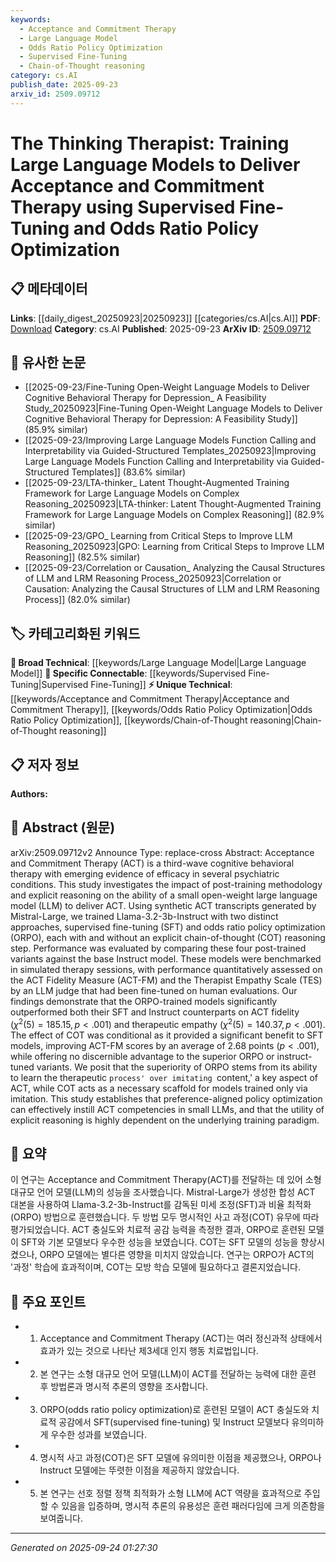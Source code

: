 ```yaml
---
keywords:
  - Acceptance and Commitment Therapy
  - Large Language Model
  - Odds Ratio Policy Optimization
  - Supervised Fine-Tuning
  - Chain-of-Thought reasoning
category: cs.AI
publish_date: 2025-09-23
arxiv_id: 2509.09712
---
```


<!-- KEYWORD_LINKING_METADATA:
{
  "processed_timestamp": "2025-09-24T01:27:30.197832",
  "vocabulary_version": "1.0",
  "selected_keywords": [
    "Acceptance and Commitment Therapy",
    "Large Language Model",
    "Odds Ratio Policy Optimization",
    "Supervised Fine-Tuning",
    "Chain-of-Thought reasoning"
  ],
  "rejected_keywords": [],
  "similarity_scores": {
    "Acceptance and Commitment Therapy": 0.85,
    "Large Language Model": 0.8,
    "Odds Ratio Policy Optimization": 0.78,
    "Supervised Fine-Tuning": 0.72,
    "Chain-of-Thought reasoning": 0.77
  },
  "extraction_method": "AI_prompt_based",
  "budget_applied": true,
  "candidates_json": {
    "candidates": [
      {
        "surface": "Acceptance and Commitment Therapy",
        "canonical": "Acceptance and Commitment Therapy",
        "aliases": [
          "ACT"
        ],
        "category": "unique_technical",
        "rationale": "Central to the study, linking to psychological therapy concepts.",
        "novelty_score": 0.75,
        "connectivity_score": 0.65,
        "specificity_score": 0.9,
        "link_intent_score": 0.85
      },
      {
        "surface": "Large Language Model",
        "canonical": "Large Language Model",
        "aliases": [
          "LLM"
        ],
        "category": "broad_technical",
        "rationale": "Key technology used in the study, relevant for linking to AI concepts.",
        "novelty_score": 0.4,
        "connectivity_score": 0.9,
        "specificity_score": 0.7,
        "link_intent_score": 0.8
      },
      {
        "surface": "Odds Ratio Policy Optimization",
        "canonical": "Odds Ratio Policy Optimization",
        "aliases": [
          "ORPO"
        ],
        "category": "unique_technical",
        "rationale": "A novel training method explored in the study, significant for linking to machine learning optimization techniques.",
        "novelty_score": 0.8,
        "connectivity_score": 0.6,
        "specificity_score": 0.85,
        "link_intent_score": 0.78
      },
      {
        "surface": "Supervised Fine-Tuning",
        "canonical": "Supervised Fine-Tuning",
        "aliases": [
          "SFT"
        ],
        "category": "specific_connectable",
        "rationale": "A common technique in machine learning, relevant for connecting to training methodologies.",
        "novelty_score": 0.55,
        "connectivity_score": 0.75,
        "specificity_score": 0.65,
        "link_intent_score": 0.72
      },
      {
        "surface": "Chain-of-Thought reasoning",
        "canonical": "Chain-of-Thought reasoning",
        "aliases": [
          "COT reasoning"
        ],
        "category": "unique_technical",
        "rationale": "A reasoning method evaluated in the study, important for linking to cognitive processing techniques.",
        "novelty_score": 0.7,
        "connectivity_score": 0.68,
        "specificity_score": 0.8,
        "link_intent_score": 0.77
      }
    ],
    "ban_list_suggestions": [
      "therapy sessions",
      "performance evaluation"
    ]
  },
  "decisions": [
    {
      "candidate_surface": "Acceptance and Commitment Therapy",
      "resolved_canonical": "Acceptance and Commitment Therapy",
      "decision": "linked",
      "scores": {
        "novelty": 0.75,
        "connectivity": 0.65,
        "specificity": 0.9,
        "link_intent": 0.85
      }
    },
    {
      "candidate_surface": "Large Language Model",
      "resolved_canonical": "Large Language Model",
      "decision": "linked",
      "scores": {
        "novelty": 0.4,
        "connectivity": 0.9,
        "specificity": 0.7,
        "link_intent": 0.8
      }
    },
    {
      "candidate_surface": "Odds Ratio Policy Optimization",
      "resolved_canonical": "Odds Ratio Policy Optimization",
      "decision": "linked",
      "scores": {
        "novelty": 0.8,
        "connectivity": 0.6,
        "specificity": 0.85,
        "link_intent": 0.78
      }
    },
    {
      "candidate_surface": "Supervised Fine-Tuning",
      "resolved_canonical": "Supervised Fine-Tuning",
      "decision": "linked",
      "scores": {
        "novelty": 0.55,
        "connectivity": 0.75,
        "specificity": 0.65,
        "link_intent": 0.72
      }
    },
    {
      "candidate_surface": "Chain-of-Thought reasoning",
      "resolved_canonical": "Chain-of-Thought reasoning",
      "decision": "linked",
      "scores": {
        "novelty": 0.7,
        "connectivity": 0.68,
        "specificity": 0.8,
        "link_intent": 0.77
      }
    }
  ]
}
-->

# The Thinking Therapist: Training Large Language Models to Deliver Acceptance and Commitment Therapy using Supervised Fine-Tuning and Odds Ratio Policy Optimization

## 📋 메타데이터

**Links**: [[daily_digest_20250923|20250923]] [[categories/cs.AI|cs.AI]]
**PDF**: [Download](https://arxiv.org/pdf/2509.09712.pdf)
**Category**: cs.AI
**Published**: 2025-09-23
**ArXiv ID**: [2509.09712](https://arxiv.org/abs/2509.09712)

## 🔗 유사한 논문
- [[2025-09-23/Fine-Tuning Open-Weight Language Models to Deliver Cognitive Behavioral Therapy for Depression_ A Feasibility Study_20250923|Fine-Tuning Open-Weight Language Models to Deliver Cognitive Behavioral Therapy for Depression: A Feasibility Study]] (85.9% similar)
- [[2025-09-23/Improving Large Language Models Function Calling and Interpretability via Guided-Structured Templates_20250923|Improving Large Language Models Function Calling and Interpretability via Guided-Structured Templates]] (83.6% similar)
- [[2025-09-23/LTA-thinker_ Latent Thought-Augmented Training Framework for Large Language Models on Complex Reasoning_20250923|LTA-thinker: Latent Thought-Augmented Training Framework for Large Language Models on Complex Reasoning]] (82.9% similar)
- [[2025-09-23/GPO_ Learning from Critical Steps to Improve LLM Reasoning_20250923|GPO: Learning from Critical Steps to Improve LLM Reasoning]] (82.5% similar)
- [[2025-09-23/Correlation or Causation_ Analyzing the Causal Structures of LLM and LRM Reasoning Process_20250923|Correlation or Causation: Analyzing the Causal Structures of LLM and LRM Reasoning Process]] (82.0% similar)

## 🏷️ 카테고리화된 키워드
**🧠 Broad Technical**: [[keywords/Large Language Model|Large Language Model]]
**🔗 Specific Connectable**: [[keywords/Supervised Fine-Tuning|Supervised Fine-Tuning]]
**⚡ Unique Technical**: [[keywords/Acceptance and Commitment Therapy|Acceptance and Commitment Therapy]], [[keywords/Odds Ratio Policy Optimization|Odds Ratio Policy Optimization]], [[keywords/Chain-of-Thought reasoning|Chain-of-Thought reasoning]]

## 📋 저자 정보

**Authors:** 

## 📄 Abstract (원문)

arXiv:2509.09712v2 Announce Type: replace-cross 
Abstract: Acceptance and Commitment Therapy (ACT) is a third-wave cognitive behavioral therapy with emerging evidence of efficacy in several psychiatric conditions. This study investigates the impact of post-training methodology and explicit reasoning on the ability of a small open-weight large language model (LLM) to deliver ACT. Using synthetic ACT transcripts generated by Mistral-Large, we trained Llama-3.2-3b-Instruct with two distinct approaches, supervised fine-tuning (SFT) and odds ratio policy optimization (ORPO), each with and without an explicit chain-of-thought (COT) reasoning step. Performance was evaluated by comparing these four post-trained variants against the base Instruct model. These models were benchmarked in simulated therapy sessions, with performance quantitatively assessed on the ACT Fidelity Measure (ACT-FM) and the Therapist Empathy Scale (TES) by an LLM judge that had been fine-tuned on human evaluations. Our findings demonstrate that the ORPO-trained models significantly outperformed both their SFT and Instruct counterparts on ACT fidelity ($\chi^2(5) = 185.15, p < .001$) and therapeutic empathy ($\chi^2(5) = 140.37, p < .001$). The effect of COT was conditional as it provided a significant benefit to SFT models, improving ACT-FM scores by an average of 2.68 points ($p < .001$), while offering no discernible advantage to the superior ORPO or instruct-tuned variants. We posit that the superiority of ORPO stems from its ability to learn the therapeutic `process' over imitating `content,' a key aspect of ACT, while COT acts as a necessary scaffold for models trained only via imitation. This study establishes that preference-aligned policy optimization can effectively instill ACT competencies in small LLMs, and that the utility of explicit reasoning is highly dependent on the underlying training paradigm.

## 📝 요약

이 연구는 Acceptance and Commitment Therapy(ACT)를 전달하는 데 있어 소형 대규모 언어 모델(LLM)의 성능을 조사했습니다. Mistral-Large가 생성한 합성 ACT 대본을 사용하여 Llama-3.2-3b-Instruct를 감독된 미세 조정(SFT)과 비율 최적화(ORPO) 방법으로 훈련했습니다. 두 방법 모두 명시적인 사고 과정(COT) 유무에 따라 평가되었습니다. ACT 충실도와 치료적 공감 능력을 측정한 결과, ORPO로 훈련된 모델이 SFT와 기본 모델보다 우수한 성능을 보였습니다. COT는 SFT 모델의 성능을 향상시켰으나, ORPO 모델에는 별다른 영향을 미치지 않았습니다. 연구는 ORPO가 ACT의 '과정' 학습에 효과적이며, COT는 모방 학습 모델에 필요하다고 결론지었습니다.

## 🎯 주요 포인트

- 1. Acceptance and Commitment Therapy (ACT)는 여러 정신과적 상태에서 효과가 있는 것으로 나타난 제3세대 인지 행동 치료법입니다.
- 2. 본 연구는 소형 대규모 언어 모델(LLM)이 ACT를 전달하는 능력에 대한 훈련 후 방법론과 명시적 추론의 영향을 조사합니다.
- 3. ORPO(odds ratio policy optimization)로 훈련된 모델이 ACT 충실도와 치료적 공감에서 SFT(supervised fine-tuning) 및 Instruct 모델보다 유의미하게 우수한 성과를 보였습니다.
- 4. 명시적 사고 과정(COT)은 SFT 모델에 유의미한 이점을 제공했으나, ORPO나 Instruct 모델에는 뚜렷한 이점을 제공하지 않았습니다.
- 5. 본 연구는 선호 정렬 정책 최적화가 소형 LLM에 ACT 역량을 효과적으로 주입할 수 있음을 입증하며, 명시적 추론의 유용성은 훈련 패러다임에 크게 의존함을 보여줍니다.


---

*Generated on 2025-09-24 01:27:30*
